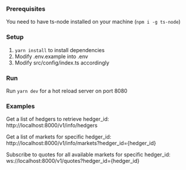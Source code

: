 ### Prerequisites

You need to have ts-node installed on your machine (`npm i -g ts-node`)

### Setup

1. `yarn install` to install dependencies
2. Modify .env.example into .env
3. Modify src/config/index.ts accordingly

### Run

Run `yarn dev` for a hot reload server on port 8080

### Examples

Get a list of hedgers to retrieve hedger_id:
http://localhost:8000/v1/info/hedgers

Get a list of markets for specific hedger_id:
http://localhost:8000/v1/info/markets?hedger_id={hedger_id}

Subscribe to quotes for all available markets for specific hedger_id:
ws://localhost:8000/v1/quotes?hedger_id={hedger_id}

